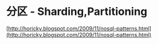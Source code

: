 # 分区 - Sharding,Partitioning

[http://horicky.blogspot.com/2009/11/nosql-patterns.html](http://horicky.blogspot.com/2009/11/nosql-patterns.html)

